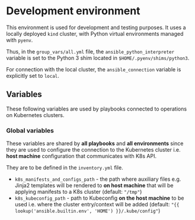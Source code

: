 # Development environment

This environment is used for development and testing purposes.
It uses a locally deployed `kind` cluster, with Python virtual environments managed with `pyenv`.

Thus, in the `group_vars/all.yml` file, the `ansible_python_interpreter` variable is set to the Python 3 shim located in `$HOME/.pyenv/shims/python3`.

For connection with the local cluster, the `ansible_connection` variable is explicitly set to `local`.

## Variables

These following variables are used by playbooks connected to operations on Kubernetes clusters.

### Global variables

These variables are shared by **all playbooks** and **all environments**
since they are used to configure the connection to the Kubernetes cluster
i.e. **host machine** configuration that communicates with K8s API.

They are to be defined in the `inventory.yml` file.

* `k8s_manifests_and_configs_path` - the path where auxiliary files e.g. Jinja2 templates will be rendered to **on host machine** that will be applying manifests to a K8s cluster (default: `"/tmp"`)
* `k8s_kubeconfig_path` - path to Kubeconfig **on the host machine** to be used i.e. where the cluster entry/context will be added (default: `"{{ lookup('ansible.builtin.env', 'HOME') }}/.kube/config"`)
